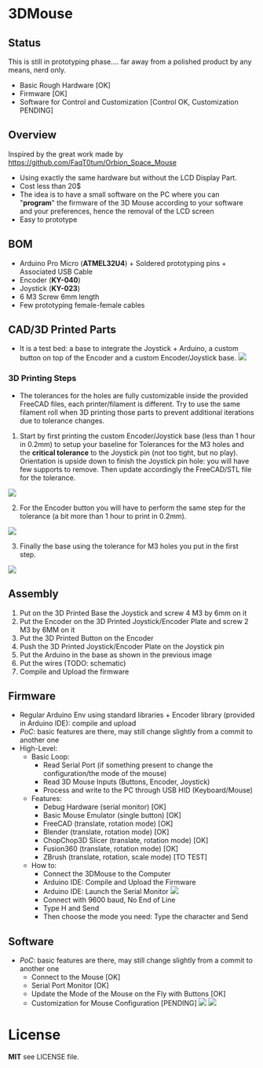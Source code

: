 # 3DMouse
## Status
This is still in prototyping phase.... far away from a polished product by any means, nerd only.
 - Basic Rough Hardware [OK]
 - Firmware [OK]
 - Software for Control and Customization [Control OK, Customization PENDING]

## Overview
Inspired by the great work made by https://github.com/FaqT0tum/Orbion_Space_Mouse
- Using exactly the same hardware but without the LCD Display Part. 
- Cost less than 20$ 
- The idea is to have a small software on the PC where you can "**program**" the firmware of the 3D Mouse according to your software and your preferences, hence the removal of the LCD screen
- Easy to prototype 

## BOM
 - Arduino Pro Micro (**ATMEL32U4**) + Soldered prototyping pins + Associated USB Cable
 - Encoder (**KY-040**)
 - Joystick (**KY-023**)
 - 6 M3 Screw 6mm length
 - Few prototyping female-female cables 

## CAD/3D Printed Parts
- It is a test bed: a base to integrate the Joystick + Arduino, a custom button on top of the Encoder and a custom Encoder/Joystick base.
![](CAD/Images/3DMouse.PNG)

### 3D Printing Steps
- The tolerances for the holes are fully customizable inside the provided FreeCAD files, each printer/filament is different. Try to use the same filament roll when 3D printing those parts to prevent additional iterations due to tolerance changes.

1) Start by first printing the custom Encoder/Joystick base (less than 1 hour in 0.2mm) to setup your baseline for Tolerances for the M3 holes and the **critical tolerance** to the Joystick pin (not too tight, but no play). Orientation is upside down to finish the Joystick pin hole: you will have few supports to remove. Then update accordingly the FreeCAD/STL file for the tolerance.

![](CAD/Images/ToleranceJE.PNG)

2) For the Encoder button you will have to perform the same step for the tolerance (a bit more than 1 hour to print in 0.2mm).

![](CAD/Images/ToleranceB.PNG)

3) Finally the base using the tolerance for M3 holes you put in the first step.

![](CAD/Images/ToleranceMB.PNG)

## Assembly
1) Put on the 3D Printed Base the Joystick and screw 4 M3 by 6mm on it
2) Put the Encoder on the 3D Printed Joystick/Encoder Plate and screw 2 M3 by 6MM on it
3) Put the 3D Printed Button on the Encoder 
4) Push the 3D Printed Joystick/Encoder Plate on the Joystick pin
5) Put the Arduino in the base as shown in the previous image
6) Put the wires (TODO: schematic)
7) Compile and Upload the firmware


## Firmware 
- Regular Arduino Env using standard libraries + Encoder library (provided in Arduino IDE): compile and upload
- *PoC*: basic features are there, may still change slightly from a commit to another one
- High-Level:
    -   Basic Loop: 
        -  Read Serial Port (if something present to change the configuration/the mode of the mouse)
        -  Read 3D Mouse Inputs (Buttons, Encoder, Joystick)
        -  Process and write to the PC through USB HID (Keyboard/Mouse)
    -   Features:
        - Debug Hardware (serial monitor) [OK]
        -  Basic Mouse Emulator (single button) [OK]
        -  FreeCAD (translate, rotation mode) [OK]
        -  Blender (translate, rotation mode) [OK]
        -  ChopChop3D Slicer (translate, rotation mode) [OK]
        -  Fusion360 (translate, rotation mode) [OK]	
        -  ZBrush (translate, rotation, scale mode) [TO TEST]
    -   How to:
        -  Connect the 3DMouse to the Computer
        -  Arduino IDE: Compile and Upload the Firmware
        -  Arduino IDE: Launch the Serial Monitor
![](firmware/Images/Main.PNG)	
        -  Connect with 9600 baud, No End of Line
        -  Type H and Send
        -  Then choose the mode you need: Type the character and Send

## Software
- *PoC*: basic features are there, may still change slightly from a commit to another one
    -   Connect to the Mouse [OK]
    -   Serial Port Monitor [OK]
    -   Update the Mode of the Mouse on the Fly with Buttons [OK]
    -   Customization for Mouse Configuration [PENDING]
![](software/Images/Main.PNG)
![](software/Images/Main1.PNG)	
    
# License
**MIT** see LICENSE file.
        